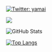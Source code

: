 <!--
**HinataYasukawa/HinataYasukawa** is a ✨ _special_ ✨ repository because its `README.md` (this file) appears on your GitHub profile.

Here are some ideas to get you started:

- 🔭 I’m currently working on ...
- 🌱 I’m currently learning ...
- 👯 I’m looking to collaborate on ...
- 🤔 I’m looking for help with ...
- 💬 Ask me about ...
- 📫 How to reach me: ...
- 😄 Pronouns: ...
- ⚡ Fun fact: ...
-->

[![Twitter: yamai](https://img.shields.io/twitter/follow/yamai_22?style=social)](https://twitter.com/yamai_22)
 
![](https://github-profile-summary-cards.vercel.app/api/cards/profile-details?username=HinataYasukawa&theme=vue)
 
![GitHub Stats](https://github-readme-stats.vercel.app/api?username=HinataYasukawa&show_icons=true)
 
[![Top Langs](https://github-readme-stats.vercel.app/api/top-langs/?username=HinataYasukawa&layout=compact&langs_count=6)](https://github.com/anuraghazra/github-readme-stats)
